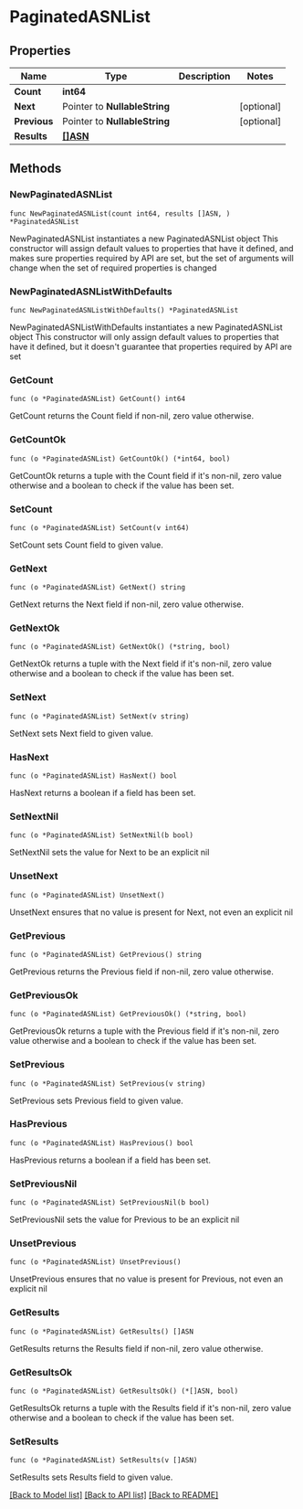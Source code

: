 # PaginatedASNList

## Properties

Name | Type | Description | Notes
------------ | ------------- | ------------- | -------------
**Count** | **int64** |  | 
**Next** | Pointer to **NullableString** |  | [optional] 
**Previous** | Pointer to **NullableString** |  | [optional] 
**Results** | [**[]ASN**](ASN.md) |  | 

## Methods

### NewPaginatedASNList

`func NewPaginatedASNList(count int64, results []ASN, ) *PaginatedASNList`

NewPaginatedASNList instantiates a new PaginatedASNList object
This constructor will assign default values to properties that have it defined,
and makes sure properties required by API are set, but the set of arguments
will change when the set of required properties is changed

### NewPaginatedASNListWithDefaults

`func NewPaginatedASNListWithDefaults() *PaginatedASNList`

NewPaginatedASNListWithDefaults instantiates a new PaginatedASNList object
This constructor will only assign default values to properties that have it defined,
but it doesn't guarantee that properties required by API are set

### GetCount

`func (o *PaginatedASNList) GetCount() int64`

GetCount returns the Count field if non-nil, zero value otherwise.

### GetCountOk

`func (o *PaginatedASNList) GetCountOk() (*int64, bool)`

GetCountOk returns a tuple with the Count field if it's non-nil, zero value otherwise
and a boolean to check if the value has been set.

### SetCount

`func (o *PaginatedASNList) SetCount(v int64)`

SetCount sets Count field to given value.


### GetNext

`func (o *PaginatedASNList) GetNext() string`

GetNext returns the Next field if non-nil, zero value otherwise.

### GetNextOk

`func (o *PaginatedASNList) GetNextOk() (*string, bool)`

GetNextOk returns a tuple with the Next field if it's non-nil, zero value otherwise
and a boolean to check if the value has been set.

### SetNext

`func (o *PaginatedASNList) SetNext(v string)`

SetNext sets Next field to given value.

### HasNext

`func (o *PaginatedASNList) HasNext() bool`

HasNext returns a boolean if a field has been set.

### SetNextNil

`func (o *PaginatedASNList) SetNextNil(b bool)`

 SetNextNil sets the value for Next to be an explicit nil

### UnsetNext
`func (o *PaginatedASNList) UnsetNext()`

UnsetNext ensures that no value is present for Next, not even an explicit nil
### GetPrevious

`func (o *PaginatedASNList) GetPrevious() string`

GetPrevious returns the Previous field if non-nil, zero value otherwise.

### GetPreviousOk

`func (o *PaginatedASNList) GetPreviousOk() (*string, bool)`

GetPreviousOk returns a tuple with the Previous field if it's non-nil, zero value otherwise
and a boolean to check if the value has been set.

### SetPrevious

`func (o *PaginatedASNList) SetPrevious(v string)`

SetPrevious sets Previous field to given value.

### HasPrevious

`func (o *PaginatedASNList) HasPrevious() bool`

HasPrevious returns a boolean if a field has been set.

### SetPreviousNil

`func (o *PaginatedASNList) SetPreviousNil(b bool)`

 SetPreviousNil sets the value for Previous to be an explicit nil

### UnsetPrevious
`func (o *PaginatedASNList) UnsetPrevious()`

UnsetPrevious ensures that no value is present for Previous, not even an explicit nil
### GetResults

`func (o *PaginatedASNList) GetResults() []ASN`

GetResults returns the Results field if non-nil, zero value otherwise.

### GetResultsOk

`func (o *PaginatedASNList) GetResultsOk() (*[]ASN, bool)`

GetResultsOk returns a tuple with the Results field if it's non-nil, zero value otherwise
and a boolean to check if the value has been set.

### SetResults

`func (o *PaginatedASNList) SetResults(v []ASN)`

SetResults sets Results field to given value.



[[Back to Model list]](../README.md#documentation-for-models) [[Back to API list]](../README.md#documentation-for-api-endpoints) [[Back to README]](../README.md)



